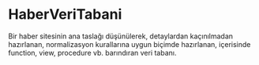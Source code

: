 # HaberVeriTabani
Bir haber sitesinin ana taslağı düşünülerek, detaylardan kaçınılmadan hazırlanan, normalizasyon kurallarına uygun biçimde hazırlanan, içerisinde function, view, procedure vb. barındıran veri tabanı.
